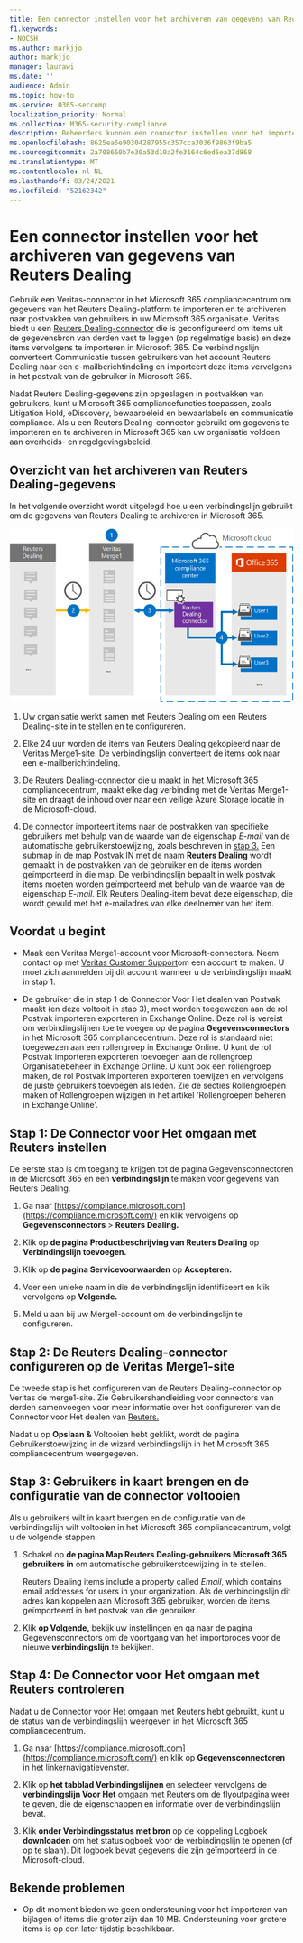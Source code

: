 ```yaml
---
title: Een connector instellen voor het archiveren van gegevens van Reuters Dealing in Microsoft 365
f1.keywords:
- NOCSH
ms.author: markjjo
author: markjjo
manager: laurawi
ms.date: ''
audience: Admin
ms.topic: how-to
ms.service: O365-seccomp
localization_priority: Normal
ms.collection: M365-security-compliance
description: Beheerders kunnen een connector instellen voor het importeren en archiveren van Reuters Dealing-gegevens van Veritas naar Microsoft 365. Met deze connector kunt u gegevens van externe gegevensbronnen archiveren in Microsoft 365. Nadat u deze gegevens hebt gearchiveerd, kunt u compliancefuncties, zoals juridische bewaring, inhoudszoekbeleid en bewaarbeleid, gebruiken om gegevens van derden te beheren.
ms.openlocfilehash: 8625ea5e90304287955c357cca3036f9863f9ba5
ms.sourcegitcommit: 2a708650b7e30a53d10a2fe3164c6ed5ea37d868
ms.translationtype: MT
ms.contentlocale: nl-NL
ms.lasthandoff: 03/24/2021
ms.locfileid: "52162342"
---
```

# <a name="set-up-a-connector-to-archive-reuters-dealing-data"></a>Een connector instellen voor het archiveren van gegevens van Reuters Dealing

Gebruik een Veritas-connector in het Microsoft 365 compliancecentrum om gegevens van het Reuters Dealing-platform te importeren en te archiveren naar postvakken van gebruikers in uw Microsoft 365 organisatie. Veritas biedt u een [Reuters Dealing-connector](https://globanet.com/reuters-dealing/) die is geconfigureerd om items uit de gegevensbron van derden vast te leggen (op regelmatige basis) en deze items vervolgens te importeren in Microsoft 365. De verbindingslijn converteert Communicatie tussen gebruikers van het account Reuters Dealing naar een e-mailberichtindeling en importeert deze items vervolgens in het postvak van de gebruiker in Microsoft 365.

Nadat Reuters Dealing-gegevens zijn opgeslagen in postvakken van gebruikers, kunt u Microsoft 365 compliancefuncties toepassen, zoals Litigation Hold, eDiscovery, bewaarbeleid en bewaarlabels en communicatie compliance. Als u een Reuters Dealing-connector gebruikt om gegevens te importeren en te archiveren in Microsoft 365 kan uw organisatie voldoen aan overheids- en regelgevingsbeleid.

## <a name="overview-of-archiving-reuters-dealing-data"></a>Overzicht van het archiveren van Reuters Dealing-gegevens

In het volgende overzicht wordt uitgelegd hoe u een verbindingslijn gebruikt om de gegevens van Reuters Dealing te archiveren in Microsoft 365.

![Archiveringswerkstroom voor Reuters Dealing-gegevens](../media/ReuetersDealingConnectorWorkflow.png)

1. Uw organisatie werkt samen met Reuters Dealing om een Reuters Dealing-site in te stellen en te configureren.

2. Elke 24 uur worden de items van Reuters Dealing gekopieerd naar de Veritas Merge1-site. De verbindingslijn converteert de items ook naar een e-mailberichtindeling.

3. De Reuters Dealing-connector die u maakt in het Microsoft 365 compliancecentrum, maakt elke dag verbinding met de Veritas Merge1-site en draagt de inhoud over naar een veilige Azure Storage locatie in de Microsoft-cloud.

4. De connector importeert items naar de postvakken van specifieke gebruikers met behulp van de waarde van de eigenschap *E-mail* van de automatische gebruikerstoewijzing, zoals beschreven in [stap 3.](#step-3-map-users-and-complete-the-connector-setup) Een submap in de map Postvak IN met de naam **Reuters Dealing** wordt gemaakt in de postvakken van de gebruiker en de items worden geïmporteerd in die map. De verbindingslijn bepaalt in welk postvak items moeten worden geïmporteerd met behulp van de waarde van de eigenschap *E-mail.* Elk Reuters Dealing-item bevat deze eigenschap, die wordt gevuld met het e-mailadres van elke deelnemer van het item.

## <a name="before-you-begin"></a>Voordat u begint

- Maak een Veritas Merge1-account voor Microsoft-connectors. Neem contact op met [Veritas Customer Support](https://globanet.com/contact-us)om een account te maken. U moet zich aanmelden bij dit account wanneer u de verbindingslijn maakt in stap 1.

- De gebruiker die in stap 1 de Connector Voor Het dealen van Postvak maakt (en deze voltooit in stap 3), moet worden toegewezen aan de rol Postvak importeren exporteren in Exchange Online. Deze rol is vereist om verbindingslijnen toe te voegen op de pagina **Gegevensconnectors** in het Microsoft 365 compliancecentrum. Deze rol is standaard niet toegewezen aan een rollengroep in Exchange Online. U kunt de rol Postvak importeren exporteren toevoegen aan de rollengroep Organisatiebeheer in Exchange Online. U kunt ook een rollengroep maken, de rol Postvak importeren exporteren toewijzen en vervolgens de juiste gebruikers toevoegen als leden. Zie de secties [](/Exchange/permissions-exo/role-groups#create-role-groups) Rollengroepen [](/Exchange/permissions-exo/role-groups#modify-role-groups) maken of Rollengroepen wijzigen in het artikel 'Rollengroepen beheren in Exchange Online'.

## <a name="step-1-set-up-the-reuters-dealing-connector"></a>Stap 1: De Connector voor Het omgaan met Reuters instellen

De eerste stap is om toegang te krijgen tot de pagina Gegevensconnectoren in de Microsoft 365 en een **verbindingslijn** te maken voor gegevens van Reuters Dealing.

1. Ga naar [https://compliance.microsoft.com](https://compliance.microsoft.com/) en klik vervolgens op **Gegevensconnectors**  >  **Reuters Dealing.**

2. Klik op **de pagina Productbeschrijving van Reuters Dealing** op **Verbindingslijn toevoegen.**

3. Klik op **de pagina Servicevoorwaarden** op **Accepteren.**

4. Voer een unieke naam in die de verbindingslijn identificeert en klik vervolgens op **Volgende.**

5. Meld u aan bij uw Merge1-account om de verbindingslijn te configureren.

## <a name="step-2-configure-the-reuters-dealing-connector-on-the-veritas-merge1-site"></a>Stap 2: De Reuters Dealing-connector configureren op de Veritas Merge1-site

De tweede stap is het configureren van de Reuters Dealing-connector op Veritas de merge1-site. Zie Gebruikershandleiding voor connectors van derden samenvoegen voor meer informatie over het configureren van de Connector voor Het dealen van [Reuters.](https://docs.ms.merge1.globanetportal.com/Merge1%20Third-Party%20Connectors%20Reuters%20Dealing%20User%20Guide%20.pdf)

Nadat u op **Opslaan &** Voltooien  hebt geklikt, wordt de pagina Gebruikerstoewijzing in de wizard verbindingslijn in het Microsoft 365 compliancecentrum weergegeven.

## <a name="step-3-map-users-and-complete-the-connector-setup"></a>Stap 3: Gebruikers in kaart brengen en de configuratie van de connector voltooien

Als u gebruikers wilt in kaart brengen en de configuratie van de verbindingslijn wilt voltooien in het Microsoft 365 compliancecentrum, volgt u de volgende stappen:

1. Schakel op **de pagina Map Reuters Dealing-gebruikers Microsoft 365 gebruikers in** om automatische gebruikerstoewijzing in te stellen.

   Reuters Dealing items include a property called *Email*, which contains email addresses for users in your organization. Als de verbindingslijn dit adres kan koppelen aan Microsoft 365 gebruiker, worden de items geïmporteerd in het postvak van die gebruiker.

2. Klik **op Volgende,** bekijk uw instellingen en ga naar de pagina Gegevensconnectors om de voortgang van het importproces voor de nieuwe **verbindingslijn** te bekijken.

## <a name="step-4-monitor-the-reuters-dealing-connector"></a>Stap 4: De Connector voor Het omgaan met Reuters controleren

Nadat u de Connector voor Het omgaan met Reuters hebt gebruikt, kunt u de status van de verbindingslijn weergeven in het Microsoft 365 compliancecentrum.

1. Ga naar [https://compliance.microsoft.com](https://compliance.microsoft.com/) en klik op **Gegevensconnectoren** in het linkernavigatievenster.

2. Klik op **het tabblad Verbindingslijnen** en selecteer vervolgens de **verbindingslijn Voor Het** omgaan met Reuters om de flyoutpagina weer te geven, die de eigenschappen en informatie over de verbindingslijn bevat.

3. Klik **onder Verbindingsstatus met bron** op de koppeling Logboek **downloaden** om het statuslogboek voor de verbindingslijn te openen (of op te slaan). Dit logboek bevat gegevens die zijn geïmporteerd in de Microsoft-cloud.

## <a name="known-issues"></a>Bekende problemen

- Op dit moment bieden we geen ondersteuning voor het importeren van bijlagen of items die groter zijn dan 10 MB. Ondersteuning voor grotere items is op een later tijdstip beschikbaar.
